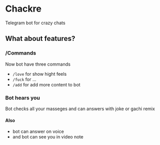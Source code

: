 # Chackre
Telegram bot for crazy chats
## What about features?
### /Commands
Now bot have three commands
- `/love` for show hight feels
- `/fuck` for ...
- `/add` for add more content to bot
### Bot hears you
Bot checks all your masseges and can answers with joke or gachi remix
#### Also
- bot can answer on voice 
- and bot can see you in video note 
